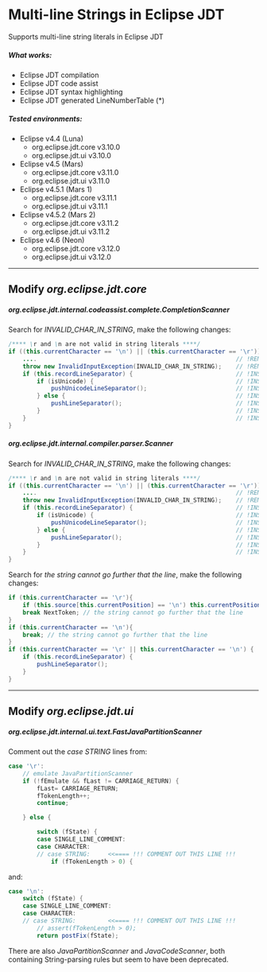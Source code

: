 Multi-line Strings in Eclipse JDT
=================================

Supports multi-line string literals in Eclipse JDT

##### What works:
 - Eclipse JDT compilation
 - Eclipse JDT code assist
 - Eclipse JDT syntax highlighting
 - Eclipse JDT generated LineNumberTable (*)

##### Tested environments:
 - Eclipse v4.4 (Luna)
   * org.eclipse.jdt.core v3.10.0
   * org.eclipse.jdt.ui v3.10.0
 - Eclipse v4.5 (Mars)
   * org.eclipse.jdt.core v3.11.0
   * org.eclipse.jdt.ui v3.11.0
 - Eclipse v4.5.1 (Mars 1)
   * org.eclipse.jdt.core v3.11.1
   * org.eclipse.jdt.ui v3.11.1
 - Eclipse v4.5.2 (Mars 2)
   * org.eclipse.jdt.core v3.11.2
   * org.eclipse.jdt.ui v3.11.2
 - Eclipse v4.6 (Neon)
   * org.eclipse.jdt.core v3.12.0
   * org.eclipse.jdt.ui v3.12.0

------------------------------------------------------------------------------

Modify *org.eclipse.jdt.core*
-----------------------------

##### org.eclipse.jdt.internal.codeassist.complete.CompletionScanner

Search for *INVALID_CHAR_IN_STRING*, make the following changes:

```java
/**** \r and \n are not valid in string literals ****/
if ((this.currentCharacter == '\n') || (this.currentCharacter == '\r')) {
    ....                                                        // !REMOVE!
    throw new InvalidInputException(INVALID_CHAR_IN_STRING);    // !REMOVE!
    if (this.recordLineSeparator) {                             // !INSERT!
        if (isUnicode) {                                        // !INSERT!
            pushUnicodeLineSeparator();                         // !INSERT!
        } else {                                                // !INSERT!
            pushLineSeparator();                                // !INSERT!
        }                                                       // !INSERT!
    }                                                           // !INSERT!
}
```

##### org.eclipse.jdt.internal.compiler.parser.Scanner

Search for *INVALID_CHAR_IN_STRING*, make the following changes:

```java
/**** \r and \n are not valid in string literals ****/
if ((this.currentCharacter == '\n') || (this.currentCharacter == '\r')) {
    ....                                                        // !REMOVE!
    throw new InvalidInputException(INVALID_CHAR_IN_STRING);    // !REMOVE!
    if (this.recordLineSeparator) {                             // !INSERT!
        if (isUnicode) {                                        // !INSERT!
            pushUnicodeLineSeparator();                         // !INSERT!
        } else {                                                // !INSERT!
            pushLineSeparator();                                // !INSERT!
        }                                                       // !INSERT!
    }                                                           // !INSERT!
}
```

Search for *the string cannot go further that the line*, make the following changes:

```java
if (this.currentCharacter == '\r'){                                         // !REMOVE!
    if (this.source[this.currentPosition] == '\n') this.currentPosition++;  // !REMOVE!
    break NextToken; // the string cannot go further that the line          // !REMOVE!
}                                                                           // !REMOVE!
if (this.currentCharacter == '\n'){                                         // !REMOVE!
    break; // the string cannot go further that the line                    // !REMOVE!
}                                                                           // !REMOVE!
if (this.currentCharacter == '\r' || this.currentCharacter == '\n') {       // !INSERT!
    if (this.recordLineSeparator) {                                         // !INSERT!
        pushLineSeparator();                                                // !INSERT!
    }                                                                       // !INSERT!
}                                                                           // !INSERT!
```

------------------------------------------------------------------------------

Modify *org.eclipse.jdt.ui*
---------------------------

##### org.eclipse.jdt.internal.ui.text.FastJavaPartitionScanner

Comment out the *case STRING* lines from:

```java
case '\r':
    // emulate JavaPartitionScanner
    if (!fEmulate && fLast != CARRIAGE_RETURN) {
        fLast= CARRIAGE_RETURN;
        fTokenLength++;
        continue;

    } else {

        switch (fState) {
        case SINGLE_LINE_COMMENT:
        case CHARACTER:
        // case STRING:     <<==== !!! COMMENT OUT THIS LINE !!!
            if (fTokenLength > 0) {
```

and:

```java
case '\n':
    switch (fState) {
    case SINGLE_LINE_COMMENT:
    case CHARACTER:
    // case STRING:         <<==== !!! COMMENT OUT THIS LINE !!!
        // assert(fTokenLength > 0);
        return postFix(fState);
```

There are also *JavaPartitionScanner* and *JavaCodeScanner*, both containing
String-parsing rules but seem to have been deprecated.

